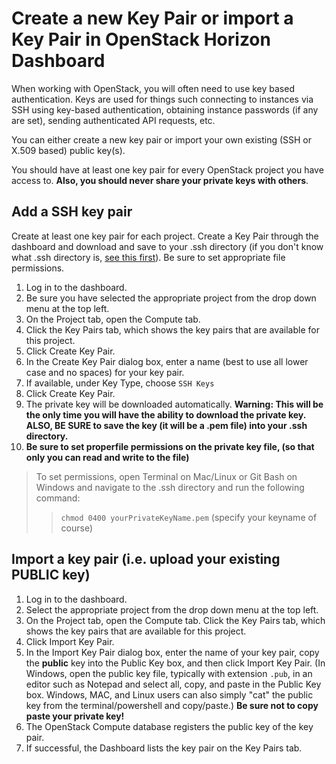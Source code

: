 # Create a new Key Pair or import a Key Pair in OpenStack Horizon Dashboard

When working with OpenStack, you will often need to use key based authentication. Keys are used for things such connecting to instances via SSH using key-based authentication, obtaining instance passwords (if any are set), sending authenticated API requests, etc.

You can either create a new key pair or import your own existing (SSH or X.509 based) public key(s).

You should have at least one key pair for every OpenStack project you have access to. **Also, you should never share your private keys with others**.

## Add a SSH key pair

Create at least one key pair for each project. Create a Key Pair through the dashboard and download and save to your .ssh directory (if you don't know what .ssh directory is, [see this first](../../concepts/general/ssh-directory.md)). Be sure to set appropriate file permissions.

1. Log in to the dashboard.
2. Be sure you have selected the appropriate project from the drop down menu at the top left.
3. On the Project tab, open the Compute tab.
4. Click the Key Pairs tab, which shows the key pairs that are available for this project.
5. Click Create Key Pair.
6. In the Create Key Pair dialog box, enter a name (best to use all lower case and no spaces) for your key pair.
7. If available, under Key Type, choose ``SSH Keys``
8. Click Create Key Pair.
9. The private key will be downloaded automatically.  **Warning: This will be the only time you will have the ability to download the private key. ALSO, BE SURE to save the key (it will be a .pem file) into your .ssh directory.**
10. **Be sure to set properfile permissions on the private key file, (so that only you can read and write to the file)**

> To set permissions, open Terminal on Mac/Linux or Git Bash on Windows and navigate to the .ssh directory and run the following command:
>> `chmod 0400 yourPrivateKeyName.pem` (specify your keyname of course)
>

## Import a key pair (i.e. upload your existing PUBLIC key)

1. Log in to the dashboard.
2. Select the appropriate project from the drop down menu at the top left.
3. On the Project tab, open the Compute tab.
Click the Key Pairs tab, which shows the key pairs that are available for this project.
4. Click Import Key Pair.
5. In the Import Key Pair dialog box, enter the name of your key pair, copy the **public** key into the Public Key box, and then click Import Key Pair. (In Windows, open the public key file, typically with extension ``.pub``, in an editor such as Notepad and select all, copy, and paste in the Public Key box. Windows, MAC, and Linux users can also simply "cat" the public key from the terminal/powershell and copy/paste.) **Be sure not to copy paste your private key!**
6. The OpenStack Compute database registers the public key of the key pair.
7. If successful, the Dashboard lists the key pair on the Key Pairs tab.
